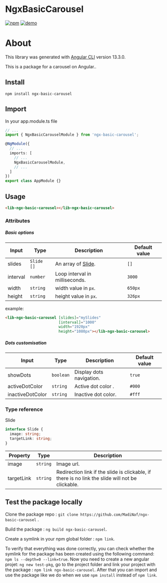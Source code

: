# NgxBasicCarousel

[![npm](https://img.shields.io/npm/v/ngx-basic-carousel?color=green)](https://www.npmjs.com/package/ngx-basic-carousel)
[![demo](https://img.shields.io/badge/demo-angular%20project-red)](https://demo-ngx-566qe7lxt-madinaf.vercel.app/)

# About

This library was generated with [Angular CLI](https://github.com/angular/angular-cli) version 13.3.0.

This is a package for a carousel on Angular..

## Install

`npm install ngx-basic-carousel`

## Import

In your app.module.ts file

```ts
// ...
import { NgxBasicCarouselModule } from 'ngx-basic-carousel';

@NgModule({
  // ...
  imports: [
    // ...
    NgxBasicCarouselModule,
    // ...
  ]
})
export class AppModule {}
```

## Usage

```html
<lib-ngx-basic-carousel></lib-ngx-basic-carousel>
```

### Attributes

##### Basic options

| Input    | Type       | Description                      | Default value |
| -------- | ---------- | -------------------------------- | ------------- |
| slides   | `Slide []` | An array of [Slide](#slideType). | `[]`          |
| interval | `number`   | Loop interval in milliseconds.   | `3000`        |
| width    | `string`   | width value in `px`.             | `650px`       |
| height   | `string`   | height value in `px`.            | `326px`       |

example:

```html
<lib-ngx-basic-carousel [slides]="mySlides"
                        [interval]="1000"
                        width="1920px"
                        height="1080px"></lib-ngx-basic-carousel>
```

##### Dots customisation

| Input            | Type      | Description              | Default value |
| ---------------- | --------- | ------------------------ | ------------- |
| showDots         | `boolean` | Display dots navigation. | `true`        |
| activeDotColor   | `string`  | Active dot color .       | `#000`        |
| inactiveDotColor | `string`  | Inactive dot color.      | `#fff`        |

### Type reference

<a name="slideType">Slide</a>

```ts
interface Slide {
  image: string;
  targetLink: string;
}
```

| Property   | Type     | Description                                                                                      |
| ---------- | -------- | ------------------------------------------------------------------------------------------------ |
| image      | `string` | Image url.                                                                                       |
| targetLink | `string` | Redirection link if the slide is clickable, if there is no link the slide will not be clickable. |

## Test the package locally

Clone the package repo : ` git clone https://github.com/MadiNaf/ngx-basic-carousel ` .

Build the package : ` ng build ngx-basic-carousel `.

Create a symlink in your npm global  folder : ` npm link `.

To verify that everything was done correctly, you can check whether the symlink for the package has been created using the following command: ` npm ls --depth=0 --link=true `.
Now you need to create a new angular projet: ` ng new test-pkg `, go to the project folder and link your project with the package : ` npm link ngx-basic-carousel `.
After that you can import and use the package like we do when we use `npm install` instead of `npm link`.
